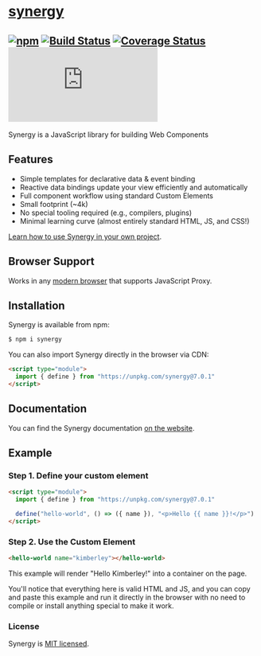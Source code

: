 # [synergy](https://synergyjs.org)

## [![npm](https://img.shields.io/npm/v/synergy.svg)](http://npm.im/synergy) [![Build Status](https://travis-ci.com/defx/synergy.svg?branch=master)](https://travis-ci.com/defx/synergy) [![Coverage Status](https://coveralls.io/repos/github/defx/synergy/badge.svg?branch=master)](https://coveralls.io/github/defx/synergy?branch=master) [![gzip size](https://img.badgesize.io/https://unpkg.com/synergy/dist/synergy.min.js?compression=gzip&label=gzip)]()

Synergy is a JavaScript library for building Web Components

## Features

- Simple templates for declarative data & event binding
- Reactive data bindings update your view efficiently and
  automatically
- Full component workflow using standard Custom Elements
- Small footprint (~4k)
- No special tooling required (e.g., compilers, plugins)
- Minimal learning curve (almost entirely standard HTML, JS,
  and CSS!)

[Learn how to use Synergy in your own project](https://synergyjs.org/learn/introduction).

## Browser Support

Works in any
[modern browser](https://caniuse.com/mdn-javascript_builtins_proxy_proxy)
that supports JavaScript Proxy.

## Installation

Synergy is available from npm:

```bash
$ npm i synergy
```

You can also import Synergy directly in the browser via CDN:

```html
<script type="module">
  import { define } from "https://unpkg.com/synergy@7.0.1"
</script>
```

## Documentation

You can find the Synergy documentation
[on the website](https://synergyjs.org/).

## Example

### Step 1. Define your custom element

```html
<script type="module">
  import { define } from "https://unpkg.com/synergy@7.0.1"

  define("hello-world", () => ({ name }), "<p>Hello {{ name }}!</p>")
</script>
```

### Step 2. Use the Custom Element

```html
<hello-world name="kimberley"></hello-world>
```

This example will render "Hello Kimberley!" into a container
on the page.

You'll notice that everything here is valid HTML and JS, and
you can copy and paste this example and run it directly in
the browser with no need to compile or install anything
special to make it work.

### License

Synergy is [MIT licensed](./LICENSE).
